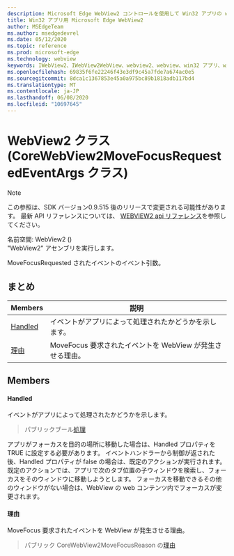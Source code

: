 ```yaml
---
description: Microsoft Edge WebView2 コントロールを使用して Win32 アプリの web コンテンツをホストする
title: Win32 アプリ用 Microsoft Edge WebView2
author: MSEdgeTeam
ms.author: msedgedevrel
ms.date: 05/12/2020
ms.topic: reference
ms.prod: microsoft-edge
ms.technology: webview
keywords: IWebView2、IWebView2WebView、webview2、webview、win32 アプリ、win32、edge、ICoreWebView2、ICoreWebView2Controller、browser control、edge html
ms.openlocfilehash: 69835f6fe22246f43e3df9c45a7fde7a674ac0e5
ms.sourcegitcommit: 8dca1c1367853e45a0a975bc89b1818adb117bd4
ms.translationtype: MT
ms.contentlocale: ja-JP
ms.lasthandoff: 06/08/2020
ms.locfileid: "10697645"
---
```

# WebView2 クラス (CoreWebView2MoveFocusRequestedEventArgs クラス) 

> [!NOTE]
> この参照は、SDK バージョン0.9.515 後のリリースで変更される可能性があります。 最新 API リファレンスについては、 [WEBVIEW2 api リファレンス](../../../webview2-api-reference.md)を参照してください。

名前空間: WebView2 () \
"WebView2" アセンブリを実行します。

MoveFocusRequested されたイベントのイベント引数。

## まとめ

 Members                        | 説明
--------------------------------|---------------------------------------------
[Handled](#handled) | イベントがアプリによって処理されたかどうかを示します。
[理由](#reason) | MoveFocus 要求されたイベントを WebView が発生させる理由。

## Members

#### Handled 

イベントがアプリによって処理されたかどうかを示します。

> パブリックブール[処理](#handled)

アプリがフォーカスを目的の場所に移動した場合は、Handled プロパティを TRUE に設定する必要があります。 イベントハンドラーから制御が返された後、Handled プロパティが false の場合は、既定のアクションが実行されます。 既定のアクションでは、アプリで次のタブ位置の子ウィンドウを検索し、フォーカスをそのウィンドウに移動しようとします。 フォーカスを移動できるその他のウィンドウがない場合は、WebView の web コンテンツ内でフォーカスが変更されます。

#### 理由 

MoveFocus 要求されたイベントを WebView が発生させる理由。

> パブリック CoreWebView2MoveFocusReason の[理由](#reason)

